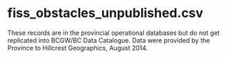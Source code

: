 # fiss_obstacles_unpublished.csv

These records are in the provincial operational databases but do not get replicated into BCGW/BC Data Catalogue.
Data were provided by the Province to Hillcrest Geographics, August 2014.

